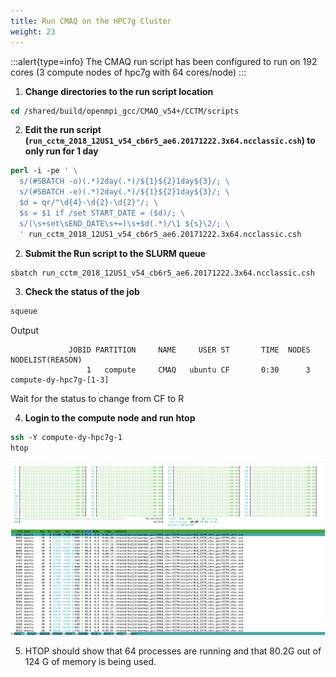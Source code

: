 ```yaml
---
title: Run CMAQ on the HPC7g Cluster
weight: 23
---
```


:::alert{type=info}
The CMAQ run script has been configured to run on 192 cores (3 compute nodes of hpc7g with 64 cores/node)
:::


1. **Change directories to the run script location**

```csh
cd /shared/build/openmpi_gcc/CMAQ_v54+/CCTM/scripts
```

2. **Edit the run script (`run_cctm_2018_12US1_v54_cb6r5_ae6.20171222.3x64.ncclassic.csh`) to only run for 1 day**

```csh
perl -i -pe ' \
  s/(#SBATCH -o)(.*)2day(.*)/${1}${2}1day${3}/; \
  s/(#SBATCH -e)(.*)2day(.*)/${1}${2}1day${3}/; \
  $d = qr/"\d{4}-\d{2}-\d{2}"/; \
  $s = $1 if /set START_DATE = ($d)/; \
  s/(\s+set\sEND_DATE\s+=)\s+$d(.*)/\1 ${s}\2/; \
  ' run_cctm_2018_12US1_v54_cb6r5_ae6.20171222.3x64.ncclassic.csh
```

2. **Submit the Run script to the SLURM queue**

```csh
sbatch run_cctm_2018_12US1_v54_cb6r5_ae6.20171222.3x64.ncclassic.csh
```

3. **Check the status of the job**

```csh
squeue
```

Output

```
             JOBID PARTITION     NAME     USER ST       TIME  NODES NODELIST(REASON)
                 1   compute     CMAQ   ubuntu CF       0:30      3 compute-dy-hpc7g-[1-3]
```

Wait for the status to change from CF to R

4. **Login to the compute node and run htop**

```csh
ssh -Y compute-dy-hpc7g-1
htop
```

![ec2-user](/static/images/2-run-cmaq-htop.png)

5. HTOP should show that 64 processes are running and that 80.2G out of 124 G of memory is being used.


